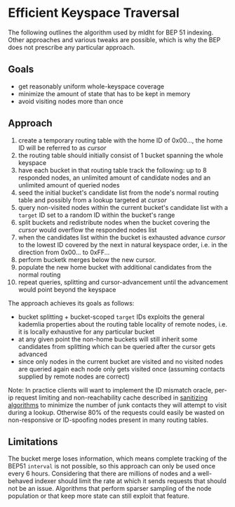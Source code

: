 # Efficient Keyspace Traversal


The following outlines the algorithm used by mldht for BEP 51 indexing. Other approaches and various tweaks are possible, which is why the BEP does not prescribe any particular approach.


## Goals


* get reasonably uniform whole-keyspace coverage
* minimize the amount of state that has to be kept in memory
* avoid visiting nodes more than once

## Approach


1. create a temporary routing table with the home ID of 0x00..., the home ID will be referred to as *cursor*
  1. the routing table should initially consist of 1 bucket spanning the whole keyspace
  2. have each bucket in that routing table track the following: up to 8 responded nodes, an unlimited amount of candidate nodes and an unlimited amount of queried nodes
2. seed the initial bucket's candidate list from the node's normal routing table and possibly from a lookup targeted at *cursor*
3. query non-visited nodes within the current bucket's candidate list with a `target` ID set to a random ID within the bucket's range
4. split buckets and redistribute nodes when the bucket covering the *cursor* would overflow the responded nodes list
5. when the candidates list within the bucket is exhausted advance *cursor* to the lowest ID covered by the next in natural keyspace order, i.e. in the direction from 0x00... to 0xFF...
  1. perform bucketk merges below the new cursor.
  2. populate the new home bucket with additional candidates from the normal routing 
6. repeat queries, splitting and cursor-advancement until the advancement would point beyond the keyspace


The approach achieves its goals as follows:
* bucket splitting + bucket-scoped `target` IDs exploits the general kademlia properties about the routing table locality of remote nodes, i.e. it is locally exhaustive for any particular bucket
* at any given point the non-home buckets will still inherit some candidates from splitting which can be queried after the cursor gets advanced
* since only nodes in the current bucket are visited and no visited nodes are queried again each node only gets visited once (assuming contacts supplied by remote nodes are correct)

Note: In practice clients will want to implement  the ID mismatch oracle, per-ip request limiting and non-reachability cache described in [sanitizing algorithms](sanitizing-algorithms.rst) to minimize the number of junk contacts they will attempt to visit during a lookup. Otherwise 80% of the requests could easily be wasted on non-responsive or ID-spoofing nodes present in many routing tables. 

## Limitations


The bucket merge loses information, which means complete tracking of the BEP51 ``interval`` is not possible, so this approach can only be used once every 6 hours. Considering that there are millions of nodes and a well-behaved indexer should limit the rate at which it sends requests that should not be an issue.
Algorithms that perform sparser sampling of the node population or that keep more state can still exploit that feature. 